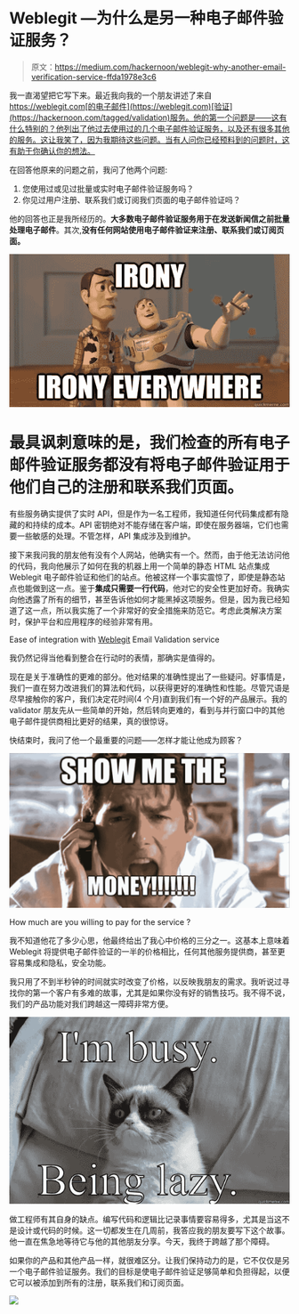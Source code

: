 # Weblegit —为什么是另一种电子邮件验证服务？

> 原文：<https://medium.com/hackernoon/weblegit-why-another-email-verification-service-ffda1978e3c6>

我一直渴望把它写下来。最近我向我的一个朋友讲述了来自 https://weblegit.com[的电子邮件](https://weblegit.com)[验证](https://hackernoon.com/tagged/validation)服务。他的第一个问题是——这有什么特别的？他列出了他过去使用过的几个电子邮件验证服务，以及还有很多其他的服务。这让我笑了，因为我期待这些问题。当有人问你已经预料到的问题时，这有助于你确认你的想法。

在回答他原来的问题之前，我问了他两个问题:

1.  您使用过或见过批量或实时电子邮件验证服务吗？
2.  你见过用户注册、联系我们或订阅我们页面的电子邮件验证吗？

他的回答也正是我所经历的。**大多数电子邮件验证服务用于在发送新闻信之前批量处理电子邮件**。其次,**没有任何网站使用电子邮件验证来注册、联系我们或订阅页面。**

![](img/e78c8e28ce5dea8cefda864eeb146d39.png)

# 最具讽刺意味的是，我们检查的所有电子邮件验证服务都没有将电子邮件验证用于他们自己的注册和联系我们页面。

有些服务确实提供了实时 API，但是作为一名工程师，我知道任何代码集成都有隐藏的和持续的成本。API 密钥绝对不能存储在客户端，即使在服务器端，它们也需要一些敏感的处理。不管怎样，API 集成涉及到维护。

接下来我问我的朋友他有没有个人网站，他确实有一个。然而，由于他无法访问他的代码，我向他展示了如何在我的机器上用一个简单的静态 HTML 站点集成 Weblegit 电子邮件验证和他们的站点。他被这样一个事实震惊了，即使是静态站点也能做到这一点。鉴于**集成只需要一行代码**，他对它的安全性更加好奇。我确实向他透露了所有的细节，甚至告诉他如何才能黑掉这项服务。但是，因为我已经知道了这一点，所以我实施了一个非常好的安全措施来防范它。考虑此类解决方案时，保护平台和应用程序的经验非常有用。

Ease of integration with [Weblegit](https://weblegit.com) Email Validation service

我仍然记得当他看到整合在行动时的表情，那确实是值得的。

现在是关于准确性的更难的部分。他对结果的准确性提出了一些疑问。好事情是，我们一直在努力改进我们的算法和代码，以获得更好的准确性和性能。尽管咒语是尽早接触你的客户，我们决定花时间(4 个月)直到我们有一个好的产品展示。我的 validator 朋友先从一些简单的开始，然后转向更难的，看到与并行窗口中的其他电子邮件提供商相比更好的结果，真的很惊讶。

快结束时，我问了他一个最重要的问题——怎样才能让他成为顾客？

![](img/b93c8acb7e1f4d57304cc55eb3a08cb5.png)

How much are you willing to pay for the service ?

我不知道他花了多少心思，他最终给出了我心中价格的三分之一。这基本上意味着 Weblegit 将提供电子邮件验证的一半的价格相比，任何其他服务提供商，甚至更容易集成和隐私，安全功能。

我只用了不到半秒钟的时间就实时改变了价格，以反映我朋友的需求。我听说过寻找你的第一个客户有多难的故事，尤其是如果你没有好的销售技巧。我不得不说，我们的产品功能对我们跨越这一障碍非常方便。

![](img/95a0eee2b17c90d0464fae37640cdda9.png)

做工程师有其自身的缺点。编写代码和逻辑比记录事情要容易得多，尤其是当这不是设计或代码的时候。这一切都发生在几周前，我答应我的朋友要写下这个故事。他一直在焦急地等待它与他的其他朋友分享。今天，我终于跨越了那个障碍。

如果你的产品和其他产品一样，就很难区分。让我们保持动力的是，它不仅仅是另一个电子邮件验证服务。我们的目标是使电子邮件验证足够简单和负担得起，以便它可以被添加到所有的注册，联系我们和订阅页面。

![](img/5b66a3ef02fb501afc8c67163071dec9.png)